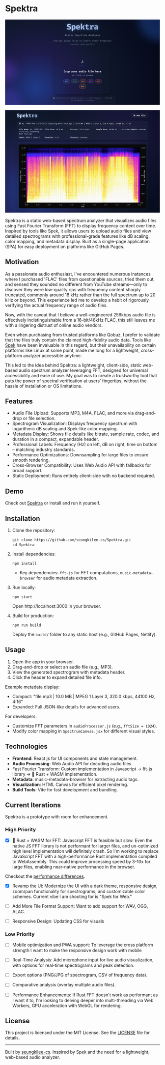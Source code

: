# Spektra

![Spektra Landing](./docs/screenshots/Spektra.0.1.1.Landing.png)

![Specktra 02](./docs/screenshots/Spektra.0.1.3.Spectogram.png)

Spektra is a static web-based spectrum analyzer that visualizes audio files using Fast Fourier Transform (FFT) to display frequency content over time. Inspired by tools like Spek, it allows users to upload audio files and view detailed spectrograms with professional-grade features like dB scaling, color mapping, and metadata display. Built as a single-page application (SPA) for easy deployment on platforms like GitHub Pages.

## Motivation

As a passionate audio enthusiast, I've encountered numerous instances where I purchased 'FLAC' files from questionable sources, tried them out, and sensed they sounded no different from YouTube streams—only to discover they were low-quality rips with frequency content sharply truncated, commonly around 18 kHz rather than the full spectrum up to 20 kHz or beyond. This experience led me to develop a habit of rigorously verifying the actual frequency range of audio files.

Now, with the caveat that I believe a well-engineered 256kbps audio file is effectively indistinguishable from a 16-bit/48kHz FLAC, this still leaves me with a lingering distrust of online audio vendors.

Even when purchasing from trusted platforms like Qobuz, I prefer to validate that the files truly contain the claimed high-fidelity audio data. Tools like [Spek](https://spek.cc) have been invaluable in this regard, but their unavailability on certain platforms like Linux at some point, made me long for a lightweight, cross-platform analyzer accessible anytime.

This led to the idea behind Spektra: a lightweight, client-side, static web-based audio spectrum analyzer leveraging FFT, designed for universal accessibility and ease of use. My goal was to create a trustworthy tool that puts the power of spectral verification at users’ fingertips, without the hassle of installation or OS limitations.

## Features

- Audio File Upload: Supports MP3, M4A, FLAC, and more via drag-and-drop or file selection.
- Spectrogram Visualization: Displays frequency spectrum with logarithmic dB scaling and Spek-like color mapping.
- Metadata Display: Shows file details like bitrate, sample rate, codec, and duration in a compact, expandable header.
- Professional Labels: Frequency (Hz) on left, dB on right, time on bottom – matching industry standards.
- Performance Optimizations: Downsampling for large files to ensure smooth rendering.
- Cross-Browser Compatibility: Uses Web Audio API with fallbacks for broad support.
- Static Deployment: Runs entirely client-side with no backend required.

## Demo

Check out [Spektra](https://www.seungkilee.com/Spektra) or install and run it yourself.

## Installation

1. Clone the repository:

   ```
   git clone https://github.com/seungkilee-cs/Spektra.git
   cd Spektra
   ```

2. Install dependencies:

   ```
   npm install
   ```

   - Key dependencies: `fft-js` for FFT computations, `music-metadata-browser` for audio metadata extraction.

3. Run locally:

   ```
   npm start
   ```

   Open http://localhost:3000 in your browser.

4. Build for production:
   ```
   npm run build
   ```
   Deploy the `build/` folder to any static host (e.g., GitHub Pages, Netlify).

## Usage

1. Open the app in your browser.
2. Drag-and-drop or select an audio file (e.g., MP3).
3. View the generated spectrogram with metadata header.
4. Click the header to expand detailed file info.

Example metadata display:

- Compact: "file.mp3 | 10.0 MB | MPEG 1 Layer 3, 320.0 kbps, 44100 Hz, 4:16"
- Expanded: Full JSON-like details for advanced users.

For developers:

- Customize FFT parameters in `audioProcessor.js` (e.g., `fftSize = 1024`).
- Modify color mapping in `SpectrumCanvas.jsx` for different visual styles.

## Technologies

- **Frontend**: React.js for UI components and state management.
- **Audio Processing**: Web Audio API for decoding audio files.
- Fast Fourier Transform: Custom implementation in Javascript -> fft-js library -> 🦀 Rust + WASM implementation.
- **Metadata**: music-metadata-browser for extracting audio tags.
- **Visualization**: HTML Canvas for efficient pixel rendering.
- **Build Tools**: Vite for fast development and bundling.

## Current Iterations

Spektra is a prototype with room for enhancement.

### High Priority

- [x] 🦀 Rust + WASM for FFT: Javascript FFT is feasible but slow. Even the native JS FFT library is not performant for larger files, and un-optimized high level implementation will definitely crash. So I'm working to replace JavaScript FFT with a high-performance Rust implementation compiled to WebAssembly. This could improve processing speed by 3-10x for large files, enabling near-native performance in the browser.

Checkout the [performance differences](./docs/fft-js_rust+wasm_comparison.md).

- [x] Revamp the Ui: Modernize the UI with a dark theme, responsive design, zoom/pan functionality for spectrograms, and customizable color schemes. Current vibe I am shooting for is "Spek for Web."

- [ ] Add More File Format Support: Want to add support for WAV, OGG, ALAC.

- [ ] Responsive Design: Updating CSS for visuals

### Low Priority

- [ ] Mobile optimization and PWA support: To leverage the cross platform strength I want to make the responsive design work with mobile

- [ ] Real-Time Analysis: Add microphone input for live audio visualization, with options for real-time spectrograms and peak detection.

- [ ] Export options (PNG/JPG of spectrogram, CSV of frequency data).

- [ ] Comparative analysis (overlay multiple audio files).

- [ ] Performance Enhancements: If Rust FFT doesn't work as performant as I want it to, I'm looking to delving deeper into multi-threading via Web Workers, GPU acceleration with WebGL for rendering.

## License

This project is licensed under the MIT License. See the [LICENSE](LICENSE) file for details.

---

Built by [seungkilee-cs](https://github.com/seungkilee-cs). Inspired by Spek and the need for a lightweight, web-based audio analyzer.
